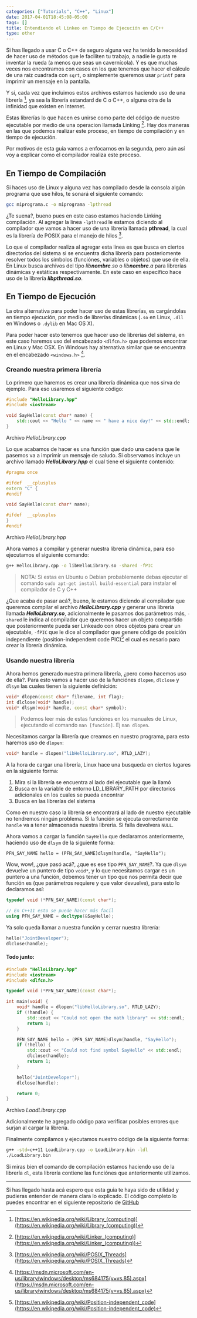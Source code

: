 ```yaml
---
categories: ["Tutorials", "C++", "Linux"]
date: 2017-04-01T18:45:08-05:00
tags: []
title: Entendiendo el Linkeo en Tiempo de Ejecución en C/C++
type: other
---
```


Si has llegado a usar C o C++ de seguro alguna vez ha tenido la necesidad de hacer uso de métodos que le faciliten tu trabajo, a nadie le gusta re inventar la rueda (a menos que seas un cavernícola). Y es que muchas veces nos encontramos con casos en los que tenemos que hacer el cálculo de una raiz cuadrada con `sqrt`, o simplemente queremos usar `printf` para imprimir un mensaje en la pantalla.

Y si, cada vez que incluimos estos archivos estamos haciendo uso de una librería [^1], ya sea la librería estandard de C o C++, o alguna otra de la infinidad que existen en Internet.

Estas librerías lo que hacen es unirse como parte del código de nuestro ejecutable por medio de una operacion llamada Linking [^2]. Hay dos maneras en las que podemos realizar este proceso, en tiempo de compilación y en tiempo de ejecución.

Por motivos de esta guia vamos a enfocarnos en la segunda, pero aún así voy a explicar como el compilador realiza este proceso.

## En Tiempo de Compilación
Si haces uso de Linux y alguna vez has compilado desde la consola algún programa que use hilos, te sonará el siguiente comando:
```bash
gcc miprograma.c -o miprograma -lpthread
```
¿Te suena?, bueno pues en este caso estamos haciendo Linking compilación. Al agregar la linea `-lpthread` le estamos diciendo al compilador que vamos a hacer uso de una librería llamada **pthread**, la cual es la librería de POSIX para el manejo de hilos [^3].

Lo que el compilador realiza al agregar esta linea es que busca en ciertos directorios del sistema si se encuentra dicha librería para posteriomente resolver todos los símbolos (funciónes, variables o objetos) que use de ella. En Linux busca archivos del tipo _lib**nombre**.so_ o _lib**nombre**.a_ para librerías dinámicas y estáticas respectivamente. En este caso en específico hace uso de la librería _**libpthread.so**_.

## En Tiempo de Ejecución
La otra alternativa para poder hacer uso de estas librerías, es cargándolas en tiempo ejecución, por medio de librerías dinámicas (`.so` en Linux, `.dll` en Windows o `.dylib` en Mac OS X).

Para poder hacer esto tenemos que hacer uso de librerías del sistema, en este caso haremos uso del encabezado `<dlfcn.h>` que podemos encontrar en Linux y Mac OSX. En Windows hay alternativa similar que se encuentra en el encabezado `<windows.h>` [^4].

### Creando nuestra primera librería
Lo primero que haremos es crear una librería dinámica que nos sirva de ejemplo. Para eso usaremos el siguiente código:
```c++
#include "HelloLibrary.hpp"
#include <iostream>

void SayHello(const char* name) {
    std::cout << "Hello " << name << " have a nice day!" << std::endl;
}
```
Archivo _HelloLibrary.cpp_

Lo que acabamos de hacer es una función que dado una cadena que le pasemos va a imprimir un mensaje de saludo. Si observamos incluye un archivo llamado _**HelloLibrary.hpp**_ el cual tiene el siguiente contenido:
```c++
#pragma once

#ifdef  __cplusplus
extern "C" {
#endif

void SayHello(const char* name);

#ifdef  __cplusplus
}
#endif
```
Archivo _HelloLibrary.hpp_

Ahora vamos a compilar y generar nuestra librería dinámica, para eso ejecutamos el siguiente comando:
```bash
g++ HelloLibrary.cpp -o libHelloLibrary.so -shared -fPIC
```
> NOTA: Si estas en Ubuntu o Debian probablemente debas ejecutar el comando `sudo apt-get install build-essential` para instalar el compilador de C y C++

¿Que acaba de pasar acá?, bueno, le estamos diciendo al compilador que queremos compilar el archivo _**HelloLibrary.cpp**_ y generar una librería llamada _**HelloLibrary.so**_, adicionalmente le pasamos dos parámetros más, `-shared` le indica al compilador que queremos hacer un objeto compartido que posteriormente pueda ser Linkeado con otros objetos para crear un ejecutable, `-fPIC` que le dice al compilador que genere código de posición independiente (position-independent code PIC)[^5] el cual es nesario para crear la librería dinámica.

### Usando nuestra librería
Ahora hemos generado nuestra primera librería, ¿pero como hacemos uso de ella?. Para esto vamos a hacer uso de la funciónes `dlopen`, `dlclose` y `dlsym` las cuales tienen la siguiente definición:
```c++
void* dlopen(const char* filename, int flag);
int dlclose(void* handle);
void* dlsym(void* handle, const char* symbol);
```
> Podemos leer más de estas funciónes en los manuales de Linux, ejecutando el comando `man [función]`. Ej `man dlopen`.

Necesitamos cargar la librería que creamos en nuestro programa, para esto haremos uso de `dlopen`:
```c++
void* handle = dlopen("libHelloLibrary.so", RTLD_LAZY);
```

A la hora de cargar una librería, Linux hace una busqueda en ciertos lugares en la siguiente forma:

1. Mira si la librería se encuentra al lado del ejecutable que la llamó
2. Busca en la variable de entorno LD_LIBRARY_PATH por directorios adicionales en los cuales se pueda encontrar
3. Busca en las librerías del sistema

Como en nuestro caso la librería se encontrará al lado de nuestro ejecutable no tendremos ningún problema. Si la función se ejecuta correctamente `handle` va a tener almacenada nuestra librería. Si falla devolvera `NULL`.

Ahora vamos a cargar la función `SayHello` que declaramos anteriormente, haciendo uso de `dlsym` de la siguiente forma:
```
PFN_SAY_NAME hello = (PFN_SAY_NAME)dlsym(handle, "SayHello");
```

Wow, wow!, ¿que pasó acá?, ¿que es ese tipo `PFN_SAY_NAME`?. Ya que `dlsym` devuelve un puntero de tipo `void*`, y lo que necesitamos cargar es un puntero a una función, debemos tener un tipo que nos permita decir que función es (que parámetros requiere y que valor devuelve), para esto lo declaramos así:
```c++
typedef void (*PFN_SAY_NAME)(const char*);

// En C++11 esto se puede hacer más facil
using PFN_SAY_NAME = decltype(&SayHello);
```

Ya solo queda llamar a nuestra función y cerrar nuestra librería:
```c++
hello("JointDeveloper");
dlclose(handle);
```

#### Todo junto:
```c++
#include "HelloLibrary.hpp"
#include <iostream>
#include <dlfcn.h>

typedef void (*PFN_SAY_NAME)(const char*);

int main(void) {
    void* handle = dlopen("libHelloLibrary.so", RTLD_LAZY);
    if (!handle) {    
        std::cout << "Could not open the math library" << std::endl;
        return 1;
    }

    PFN_SAY_NAME hello = (PFN_SAY_NAME)dlsym(handle, "SayHello");
    if (!hello) {
        std::cout << "Could not find symbol SayHello" << std::endl;
        dlclose(handle);
        return 1;
    }

    hello("JointDeveloper");
    dlclose(handle);

    return 0;
}
```
Archivo _LoadLibrary.cpp_

Adicionalmente he agregado código para verificar posibles errores que surjan al cargar la librería. 

Finalmente compilamos y ejecutamos nuestro código de la siguiente forma:
```bash
g++ -std=c++11 LoadLibrary.cpp -o LoadLibrary.bin -ldl
./LoadLibrary.bin
```

Si miras bien el comando de compilación estamos haciendo uso de la librería `dl`, esta librería contiene las funciónes que anteriormente utilizamos.

---
Si has llegado hasta acá espero que esta guia te haya sido de utilidad y pudieras entender de manera clara lo explicado. El código completo lo puedes encontrar en el siguiente repositorio de [GitHub](https://github.com/edoren/BlogCodes/tree/master/dynamic_library_loading_cpp)

[^1]: [https://en.wikipedia.org/wiki/Library_(computing)](https://en.wikipedia.org/wiki/Library_(computing))
[^2]: [https://en.wikipedia.org/wiki/Linker_(computing)](https://en.wikipedia.org/wiki/Linker_(computing))
[^3]: [https://en.wikipedia.org/wiki/POSIX_Threads](https://en.wikipedia.org/wiki/POSIX_Threads)
[^4]: [https://msdn.microsoft.com/en-us/library/windows/desktop/ms684175(v=vs.85).aspx](https://msdn.microsoft.com/en-us/library/windows/desktop/ms684175(v=vs.85).aspx)
[^5]: [https://en.wikipedia.org/wiki/Position-independent_code](https://en.wikipedia.org/wiki/Position-independent_code)
